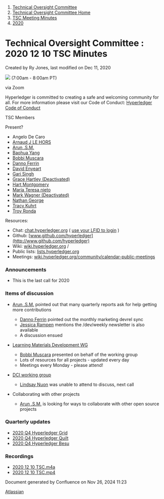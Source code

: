 1. [Technical Oversight Committee](index.html)
2. [Technical Oversight Committee Home](Technical-Oversight-Committee-Home_21430274.html)
3. [TSC Meeting Minutes](TSC-Meeting-Minutes_21448544.html)
4. [2020](2020_21450029.html)

# Technical Oversight Committee : 2020 12 10 TSC Minutes

Created by Ry Jones, last modified on Dec 11, 2020

![](plugins/servlet/confluence/placeholder/unknown-macro) (7:00am - 8:00am PT)

via Zoom

Hyperledger is committed to creating a safe and welcoming community for all. For more information please visit our Code of Conduct: [Hyperledger Code of Conduct](https://lf-hyperledger.atlassian.net/wiki/spaces/HYP/pages/19595281/Hyperledger+Code+of+Conduct)

TSC Members

Present?

- Angelo De Caro
- [Arnaud J LE HORS](https://lf-hyperledger.atlassian.net/wiki/people/70121:0e75e3b8-500a-4067-9f7e-ed46e91bcb9d?ref=confluence)
- [Arun .S.M.](https://lf-hyperledger.atlassian.net/wiki/people/621a0e5097d313006ba7386a?ref=confluence)
- [Baohua Yang](https://lf-hyperledger.atlassian.net/wiki/people/557058:17d87dbf-05fe-4c1b-84cf-fd69f7fcbb20?ref=confluence)
- [Bobbi Muscara](https://lf-hyperledger.atlassian.net/wiki/people/5c4cb1b7d8bbb7445c0a457e?ref=confluence)
- [Danno Ferrin](https://lf-hyperledger.atlassian.net/wiki/people/5b7f2d80c4e4892a5b789551?ref=confluence)
- [David Enyeart](https://lf-hyperledger.atlassian.net/wiki/people/712020:30d7e775-8a5d-4896-8950-8da2af027639?ref=confluence)
- [Gari Singh](https://lf-hyperledger.atlassian.net/wiki/people/557058:51429e31-90f4-4684-b7cd-9a4fe15ff188?ref=confluence)
- [Grace Hartley (Deactivated)](https://lf-hyperledger.atlassian.net/wiki/people/5c3e0cd1ff324728a1db2448?ref=confluence)
- [Hart Montgomery](https://lf-hyperledger.atlassian.net/wiki/people/712020:86f447c0-86dc-43b3-ac03-6a31923bbb84?ref=confluence)
- [María Teresa nieto](https://lf-hyperledger.atlassian.net/wiki/people/5d36fa46af1d920bc99755b6?ref=confluence)
- [Mark Wagner (Deactivated)](https://lf-hyperledger.atlassian.net/wiki/people/70121:81b88945-c9ef-40fe-9224-207bdb280922?ref=confluence)
- [Nathan George](https://lf-hyperledger.atlassian.net/wiki/people/712020:3e7556ab-cdb8-47f5-8b68-12a3378021fd?ref=confluence)
- [Tracy Kuhrt](https://lf-hyperledger.atlassian.net/wiki/people/712020:eb6ae9c3-aa8e-40ba-9dab-a6969b1ac52e?ref=confluence)
- [Troy Ronda](https://lf-hyperledger.atlassian.net/wiki/people/557058:c854f35a-2b58-4be3-9003-ca2a67495580?ref=confluence)

Resources:

- Chat: [chat.hyperledger.org](http://chat.hyperledger.org/) ( [use your LFID to login](https://www.youtube.com/watch?v=EEc4JRyaAoA) )
- Github: [www.github.com/hyperledger](http://www.github.com/hyperledger)
- Wiki: [wiki.hyperledger.org](https://lf-hyperledger.atlassian.net) /
- Public lists: [lists.hyperledger.org](https://lists.hyperledger.org)
- Meetings: [wiki.hyperledger.org/community/calendar-public-meetings](https://lf-hyperledger.atlassian.net/community/calendar-public-meetings)

### Announcements

- This is the last call for 2020

### Items of discussion

- [Arun .S.M.](https://lf-hyperledger.atlassian.net/wiki/people/621a0e5097d313006ba7386a?ref=confluence) pointed out that many quarterly reports ask for help getting more contributions
  
  - [Danno Ferrin](https://lf-hyperledger.atlassian.net/wiki/people/5b7f2d80c4e4892a5b789551?ref=confluence) pointed out the monthly marketing devrel sync
  - [Jessica Rampen](https://lf-hyperledger.atlassian.net/wiki/people/5c2e4c479bcfd72df10109cc?ref=confluence) mentions the /dev/weekly newsletter is also available
  - A discussion ensued
- [Learning Materials Development WG](https://lf-hyperledger.atlassian.net/display/LMDWG)
  
  - [Bobbi Muscara](https://lf-hyperledger.atlassian.net/wiki/people/5c4cb1b7d8bbb7445c0a457e?ref=confluence) presented on behalf of the working group
  - Lots of resources for all projects - updated every day
  - Meetings every Monday - please attend!
- [DCI working group](https://lf-hyperledger.atlassian.net/display/DCI/Turning+Recommendations+into+Proposed+Motions+for+the+GB+and+TSC)
  
  - [Lindsay Nuon](https://lf-hyperledger.atlassian.net/wiki/people/70121:859daf4f-be21-49da-aceb-8a8d6afa8f0c?ref=confluence) was unable to attend to discuss, next call
- Collaborating with other projects
  
  - [Arun .S.M.](https://lf-hyperledger.atlassian.net/wiki/people/621a0e5097d313006ba7386a?ref=confluence) is looking for ways to collaborate with other open source projects

### Quarterly updates

- [2020 Q4 Hyperledger Grid](2020-Q4-Hyperledger-Grid_21440815.html)
- [2020 Q4 Hyperledger Quilt](2020-Q4-Hyperledger-Quilt_21440851.html)
- [2020 Q4 Hyperledger Besu](2020-Q4-Hyperledger-Besu_21440901.html)

### Recordings

- [2020 12 10 TSC.m4a](#)
- [2020 12 10 TSC.mp4](#)

Document generated by Confluence on Nov 26, 2024 11:23

[Atlassian](http://www.atlassian.com/)
